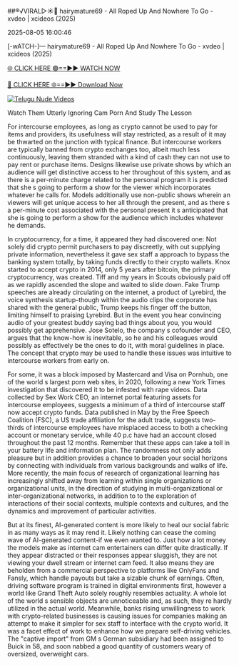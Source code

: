 ##®️√VIRAL▷☀️👄    hairymature69 - All Roped Up And Nowhere To Go - xvdeo &#124; xcideos (2025)

2025-08-05 16:00:46



[-wATCH-]—    hairymature69 - All Roped Up And Nowhere To Go - xvdeo &#124; xcideos (2025)

[🌐 CLICK HERE 🟢==►► WATCH NOW](https://www.youtucams.com/tracking/githubcom)

[🔴 CLICK HERE 🌐==►► Download Now](https://www.youtucams.com/tracking/githubcom)

[![Telugu Nude Videos](https://i.imgur.com/dJHk4Zq.gif)](https://www.youtucams.com/tracking/githubcom)



Watch Them Utterly Ignoring Cam Porn And Study The Lesson

For intercourse employees, as long as crypto cannot be used to pay for items and providers, its usefulness will stay restricted, as a result of it may be thwarted on the junction with typical finance. But intercourse workers are typically banned from crypto exchanges too, albeit much less continuously, leaving them stranded with a kind of cash they can not use to pay rent or purchase items. Designs likewise use private shows by which an audience will get distinctive access to her throughout of this system, and as there is a per-minute charge related to the personal program it is predicted that she s going to perform a show for the viewer which incorporates whatever he calls for. Models additionally use non-public shows wherein an viewers will get unique access to her all through the present, and as there s a per-minute cost associated with the personal present it s anticipated that she is going to perform a show for the audience which includes whatever he demands.

In cryptocurrency, for a time, it appeared they had discovered one: Not solely did crypto permit purchasers to pay discreetly, with out supplying private information, nevertheless it gave sex staff a approach to bypass the banking system totally, by taking funds directly to their crypto wallets. Knox started to accept crypto in 2014, only 5 years after bitcoin, the primary cryptocurrency, was created. Tiff and my years in Scouts obviously paid off as we rapidly ascended the slope and waited to slide down. Fake Trump speeches are already circulating on the internet, a product of Lyrebird, the voice synthesis startup-though within the audio clips the corporate has shared with the general public, Trump keeps his finger off the button, limiting himself to praising Lyrebird.  But in the event you hear convincing audio of your greatest buddy saying bad things about you, you would possibly get apprehensive. Jose Sotelo, the company s cofounder and CEO, argues that the know-how is inevitable, so he and his colleagues would possibly as effectively be the ones to do it, with moral guidelines in place. The concept that crypto may be used to handle these issues was intuitive to intercourse workers from early on.

For some, it was a block imposed by Mastercard and Visa on Pornhub, one of the world s largest porn web sites, in 2020, following a new York Times investigation that discovered it to be  infested with rape videos.  Data collected by Sex Work CEO, an internet portal featuring assets for intercourse employees, suggests a minimum of a third of intercourse staff now accept crypto funds. Data published in May by the Free Speech Coalition (FSC), a US trade affiliation for the adult trade, suggests two-thirds of intercourse employees have misplaced access to both a checking account or monetary service, while 40 p.c have had an account closed throughout the past 12 months. Remember that these apps can take a toll in your battery life and information plan. The randomness not only adds pleasure but in addition provides a chance to broaden your social horizons by connecting with individuals from various backgrounds and walks of life. More recently, the main focus of research of organizational learning has increasingly shifted away from learning within single organizations or organizational units, in the direction of studying in multi-organizational or inter-organizational networks, in addition to to the exploration of interactions of their social contexts, multiple contexts and cultures, and the dynamics and improvement of particular activities.

But at its finest, AI-generated content is more likely to heal our social fabric in as many ways as it may rend it. Likely nothing can cease the coming wave of AI-generated content-if we even wanted to. Just how a lot money the models make as internet cam entertainers can differ quite drastically. If they appear distracted or their responses appear sluggish, they are not viewing your dwell stream or internet cam feed. It also means they are beholden from a commercial perspective to platforms like OnlyFans and Fansly, which handle payouts but take a sizable chunk of earnings. Often, driving software program is trained in digital environments first, however a world like Grand Theft Auto solely roughly resembles actuality. A whole lot of the world  s sensible objects are unnoticeable and, as such, they re hardly utilized in the actual world. Meanwhile, banks  rising unwillingness to work with crypto-related businesses is causing issues for companies making an attempt to make it simpler for sex staff to interface with the crypto world. It was a facet effect of work to enhance how we prepare self-driving vehicles. The "captive import" from GM s German subsidiary had been assigned to Buick in  58, and soon nabbed a good quantity of customers weary of oversized, overweight cars.